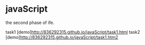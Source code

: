 # javaScript
the second phase of ife.

task1 [demo]<http://836292315.github.io/javaScript/task1.html>
task2 [demo]<http://836292315.github.io/javaScript/task1.htm2>

